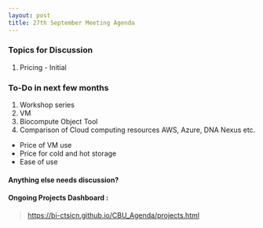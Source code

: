 ```yaml
---
layout: post
title: 27th September Meeting Agenda
---
```

### Topics for Discussion
1. Pricing - Initial

### To-Do in next few months
1. Workshop series 
2. VM 
3. Biocompute Object Tool
4. Comparison of Cloud computing resources AWS, Azure, DNA Nexus etc.
  - Price of VM use
  - Price for cold and hot storage
  - Ease of use

#### Anything else needs discussion?

#### Ongoing Projects Dashboard :

> https://bi-ctsicn.github.io/CBU_Agenda/projects.html

